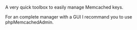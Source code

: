 A very quick toolbox to easily manage Memcached keys.

For an complete manager with a GUI I recommand you to use phpMemcachedAdmin.
